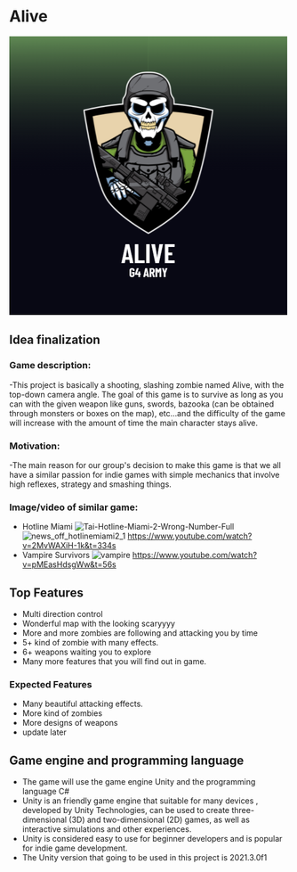 # Alive

![Logo](logo/AliveLogo.png)

## Idea finalization

### Game description:

-This project is basically a shooting, slashing zombie named Alive, with the top-down camera angle. The goal of this game is to survive as long as you can with the given weapon like guns, swords, bazooka (can be obtained through monsters or boxes on the map), etc...and the difficulty of the game will increase with the amount of time the main character stays alive.

### Motivation:

-The main reason for our group's decision to make this game is that we all have a similar passion for indie games with simple mechanics that involve high reflexes, strategy and smashing things.

### Image/video of similar game:

- Hotline Miami
  ![Tai-Hotline-Miami-2-Wrong-Number-Full](https://user-images.githubusercontent.com/101202234/164353783-d6146e6e-3af9-41ae-bea8-ea2ebae8ef8b.png)
  ![news_off_hotlinemiami2_1](https://user-images.githubusercontent.com/101202234/164354170-60489e5e-127d-4f6c-89d2-2840caf92c70.png)
  https://www.youtube.com/watch?v=2MvWAXiH-1k&t=334s
- Vampire Survivors
  ![vampire](https://user-images.githubusercontent.com/101202234/164354243-a09cbf1b-312b-4361-9e08-50924a36d728.jpg)
  https://www.youtube.com/watch?v=pMEasHdsgWw&t=56s

## Top Features

- Multi direction control
- Wonderful map with the looking scaryyyy
- More and more zombies are following and attacking you by time
- 5+ kind of zombie with many effects.
- 6+ weapons waiting you to explore
- Many more features that you will find out in game.

### Expected Features

- Many beautiful attacking effects.
- More kind of zombies
- More designs of weapons
- update later

## Game engine and programming language

- The game will use the game engine Unity and the programming language C#
- Unity is an friendly game engine that suitable for many devices , developed by Unity Technologies, can be used to create three-dimensional (3D) and two-dimensional (2D) games, as well as interactive simulations and other experiences.
- Unity is considered easy to use for beginner developers and is popular for indie game development.
- The Unity version that going to be used in this project is 2021.3.0f1
